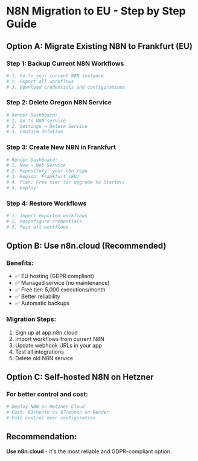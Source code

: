 # N8N Migration to EU - Step by Step Guide

## Option A: Migrate Existing N8N to Frankfurt (EU)

### Step 1: Backup Current N8N Workflows
```bash
# 1. Go to your current N8N instance
# 2. Export all workflows
# 3. Download credentials and configurations
```

### Step 2: Delete Oregon N8N Service
```bash
# Render Dashboard:
# 1. Go to N8N service
# 2. Settings → Delete Service
# 3. Confirm deletion
```

### Step 3: Create New N8N in Frankfurt
```bash
# Render Dashboard:
# 1. New → Web Service
# 2. Repository: your-n8n-repo
# 3. Region: Frankfurt (EU)
# 4. Plan: Free tier (or upgrade to Starter)
# 5. Deploy
```

### Step 4: Restore Workflows
```bash
# 1. Import exported workflows
# 2. Reconfigure credentials
# 3. Test all workflows
```

## Option B: Use n8n.cloud (Recommended)

### Benefits:
- ✅ EU hosting (GDPR compliant)
- ✅ Managed service (no maintenance)
- ✅ Free tier: 5,000 executions/month
- ✅ Better reliability
- ✅ Automatic backups

### Migration Steps:
1. Sign up at app.n8n.cloud
2. Import workflows from current N8N
3. Update webhook URLs in your app
4. Test all integrations
5. Delete old N8N service

## Option C: Self-hosted N8N on Hetzner

### For better control and cost:
```bash
# Deploy N8N on Hetzner Cloud
# Cost: €3/month vs $7/month on Render
# Full control over configuration
```

## Recommendation:
**Use n8n.cloud** - it's the most reliable and GDPR-compliant option.
